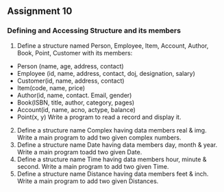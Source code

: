 ## Assignment 10
### Defining and Accessing Structure and its members
1. Define a structure named Person, Employee, Item, Account, Author, Book, Point, Customer with its members:
  - Person (name, age, address, contact)
  - Employee (id, name, address, contact, doj, designation, salary)
  - Customer(id, name, address, contact)
  - Item(code, name, price)
  - Author(id, name, contact. Email, gender)
  - Book(ISBN, title, author, category, pages)
  - Account(id, name, acno, actype, balance)
  - Point(x, y)
  Write a program to read a record and display it.
2. Define a structure name Complex having data members real & img. Write a main program to add two given complex numbers.
3. Define a structure name Date having data members day, month & year. Write a main program toadd two given Date.
4. Define a structure name Time having data members hour, minute & second. Write a main program to add two given Time.
5. Define a structure name Distance having data members feet & inch. Write a main program to add two given Distances.